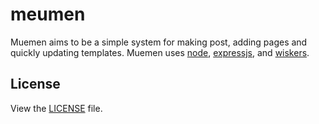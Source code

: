 # meumen
Muemen aims to be a simple system for making post, adding pages and quickly updating templates. Muemen uses [node](http://nodejs.org), [expressjs](https://github.com/visionmedia/express), and [wiskers](https://github.com/gsf/whiskers.js).

## License

View the [LICENSE](https://github.com/joshatjben/muemen/blob/master/LICENSE) file.